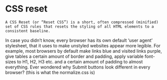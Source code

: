 # CSS reset

    A CSS Reset (or “Reset CSS”) is a short, often compressed (minified) set of CSS rules that resets the styling of all HTML elements to a consistent baseline.
In case you didn’t know, every browser has its own default ‘user agent’ stylesheet, that it uses to make unstyled websites appear more legible. For example, most browsers by default make links blue and visited links purple, give tables a certain amount of border and padding, apply variable font-sizes to H1, H2, H3 etc. and a certain amount of padding to almost everything. Ever wondered why Submit buttons look different in every browser?
(this is what the normalize.css is) 
